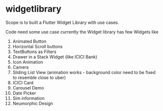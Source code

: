 # widgetlibrary

Scope is to built a Flutter Widget Library with use cases.

Code need some use case currently the Widget library has few Widgets like
1) Animated Button
2) Horizontal Scroll buttons
3) TextButtons as Filters
4) Drawer in a Stack Widget (like ICICI Bank)
5) Icon Animation
6) Camera
7) Sliding List View (animation works - background color need to be fixed to resemble close to uber)
8) ICICI Card
9) Carousel Demo
10) Date Picker
11) Sim information
12) Neumorphic Design
